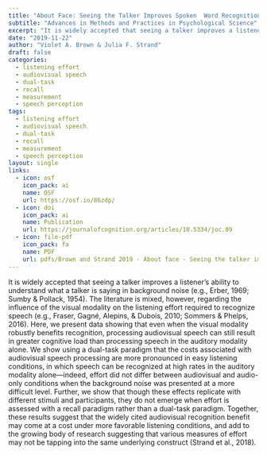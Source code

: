 ```yaml
---
title: "About Face: Seeing the Talker Improves Spoken  Word Recognition but Increases Listening Effort"
subtitle: "Advances in Methods and Practices in Psychological Science"
excerpt: "It is widely accepted that seeing a talker improves a listener’s ability to understand what a talker is saying in background noise (e.g., Erber, 1969; Sumby & Pollack, 1954). The literature is mixed, however, regarding the influence of the visual modality on the listening effort required to recognize speech (e.g., Fraser, Gagné, Alepins, & Dubois, 2010; Sommers & Phelps, 2016). Here, we present data showing that even when the visual modality robustly benefits recognition, processing audiovisual speech can still result in greater cognitive load than processing speech in the auditory modality alone. We show using a dual-task paradigm that the costs associated with audiovisual speech processing are more pronounced in easy listening conditions, in which speech can be recognized at high rates in the auditory modality alone—indeed, effort did not differ between audiovisual and audio-only conditions when the background noise was presented at a more difficult level. Further, we show that though these effects replicate with different stimuli and participants, they do not emerge when effort is assessed with a recall paradigm rather than a dual-task paradigm. Together, these results suggest that the widely cited audiovisual recognition benefit may come at a cost under more favorable listening conditions, and add to the growing body of research suggesting that various measures of effort may not be tapping into the same underlying construct (Strand et al., 2018)."
date: "2019-11-22"
author: "Violet A. Brown & Julia F. Strand"
draft: false
categories:
  - listening effort
  - audiovisual speech
  - dual-task
  - recall
  - measurement
  - speech perception 
tags:
  - listening effort
  - audiovisual speech
  - dual-task
  - recall
  - measurement
  - speech perception 
layout: single
links:
  - icon: osf
    icon_pack: ai
    name: OSF
    url: https://osf.io/86zdp/
  - icon: doi
    icon_pack: ai
    name: Publication
    url: https://journalofcognition.org/articles/10.5334/joc.89
  - icon: file-pdf
    icon_pack: fa
    name: PDF
    url: pdfs/Brown and Strand 2019 - About face - Seeing the talker improves spoken word recognition but increases listening effort.pdf
---
```


It is widely accepted that seeing a talker improves a listener’s ability to understand what a talker is saying in background noise (e.g., Erber, 1969; Sumby & Pollack, 1954). The literature is mixed, however, regarding the influence of the visual modality on the listening effort required to recognize speech (e.g., Fraser, Gagné, Alepins, & Dubois, 2010; Sommers & Phelps, 2016). Here, we present data showing that even when the visual modality robustly benefits recognition, processing audiovisual speech can still result in greater cognitive load than processing speech in the auditory modality alone. We show using a dual-task paradigm that the costs associated with audiovisual speech processing are more pronounced in easy listening conditions, in which speech can be recognized at high rates in the auditory modality alone—indeed, effort did not differ between audiovisual and audio-only conditions when the background noise was presented at a more difficult level. Further, we show that though these effects replicate with different stimuli and participants, they do not emerge when effort is assessed with a recall paradigm rather than a dual-task paradigm. Together, these results suggest that the widely cited audiovisual recognition benefit may come at a cost under more favorable listening conditions, and add to the growing body of research suggesting that various measures of effort may not be tapping into the same underlying construct (Strand et al., 2018).